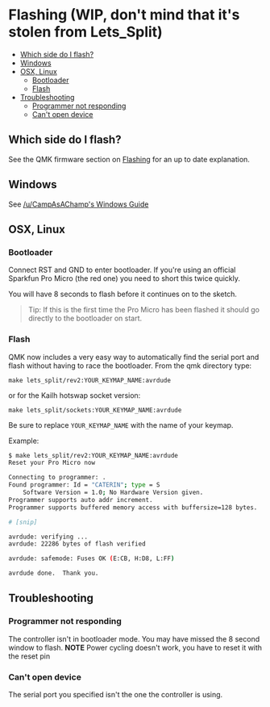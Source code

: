 # Flashing (WIP, don't mind that it's stolen from Lets_Split)

<!-- START doctoc generated TOC please keep comment here to allow auto update -->
<!-- DON'T EDIT THIS SECTION, INSTEAD RE-RUN doctoc TO UPDATE -->


- [Which side do I flash?](#which-side-do-i-flash)
- [Windows](#windows)
- [OSX, Linux](#osx-linux)
  - [Bootloader](#bootloader)
  - [Flash](#flash)
- [Troubleshooting](#troubleshooting)
  - [Programmer not responding](#programmer-not-responding)
  - [Can't open device](#cant-open-device)

<!-- END doctoc generated TOC please keep comment here to allow auto update -->

## Which side do I flash?

See the QMK firmware section on [Flashing](https://github.com/qmk/qmk_firmware/tree/master/keyboards/lets_split#flashing) for an up to date explanation.

## Windows

See [/u/CampAsAChamp's Windows Guide](https://github.com/CampAsAChamp/LetsSplitWindowsGuide)

## OSX, Linux

### Bootloader

Connect RST and GND to enter bootloader. If you're using an official Sparkfun Pro Micro (the red one) you need to short this twice quickly.

You will have 8 seconds to flash before it continues on to the sketch.

> Tip: If this is the first time the Pro Micro has been flashed it should go directly to the bootloader on start.

### Flash

QMK now includes a very easy way to automatically find the serial port and flash without having to race the bootloader. From the qmk directory type:

```
make lets_split/rev2:YOUR_KEYMAP_NAME:avrdude
```

or for the Kailh hotswap socket version:

```
make lets_split/sockets:YOUR_KEYMAP_NAME:avrdude
```

Be sure to replace `YOUR_KEYMAP_NAME` with the name of your keymap.

Example:

```bash
$ make lets_split/rev2:YOUR_KEYMAP_NAME:avrdude
Reset your Pro Micro now

Connecting to programmer: .
Found programmer: Id = "CATERIN"; type = S
    Software Version = 1.0; No Hardware Version given.
Programmer supports auto addr increment.
Programmer supports buffered memory access with buffersize=128 bytes.

# [snip]

avrdude: verifying ...
avrdude: 22286 bytes of flash verified

avrdude: safemode: Fuses OK (E:CB, H:D8, L:FF)

avrdude done.  Thank you.
```

## Troubleshooting

### Programmer not responding

The controller isn't in bootloader mode. You may have missed the 8 second window to flash.
**NOTE** Power cycling doesn't work, you have to reset it with the reset pin

### Can't open device

The serial port you specified isn't the one the controller is using.